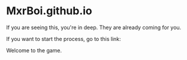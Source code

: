 # MxrBoi.github.io

If you are seeing this, you're in deep. They are already coming for you.

If you want to start the process, go to this link: 

Welcome to the game.
